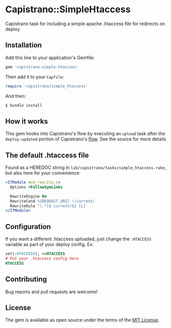 # Capistrano::SimpleHtaccess

Capistrano task for including a simple apache .htaccess file for redirects on deploy.

## Installation

Add this line to your application's Gemfile:

```ruby
gem 'capistrano-simple-htaccess'
```

Then add it to your `Capfile`:

```ruby
require 'capistrano/simple_htaccess'
```

And then:

```sh
$ bundle install
```

## How it works

This gem hooks into Capistrano's flow by executing an `upload` task after the `deploy:updated` portion of Capistrano's
[flow](https://capistranorb.com/documentation/getting-started/flow/). See the source for more details

## The default .htaccess file

Found as a HEREDOC string in `lib/capistrano/tasks/simple_htaccess.rake`, but also here for your convenience:

```apache
<IfModule mod_rewrite.c>
  Options +FollowSymLinks

  RewriteEngine On
  RewriteCond %{REQUEST_URI} !/current/
  RewriteRule ^(.*)$ current/$1 [L]
</IfModule>
```

## Configuration

If you want a different .htaccess uploaded, just change the `:HTACCESS` variable as part of your deploy config. Ex:

```ruby
set(:HTACCESS), <<HTACCESS
# Put your .htaccess config here
HTACCESS
```

## Contributing

Bug reports and pull requests are welcome!

## License

The gem is available as open source under the terms of the [MIT License](https://opensource.org/licenses/MIT).
